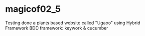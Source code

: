 # magicof02_5
Testing done a plants based website called "Ugaoo" using Hybrid Framework
BDD framework: keywork & cucumber
